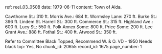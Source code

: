 ref: reel_03_0508
date: 1979-06-11
content: Town of Alda.

Cawthorne St.: 310 ft.
Morris Ave.: 684 ft.
Wormsley Lane: 270 ft.
Burke St.: 396 ft.
Lindem St.
Harrell St.: 300 ft.
Commerce St.: 315 ft.
Highland Ave.: 600 ft.
Lucy St.: 550 ft.
Polk Annex Some: 800 ft.
Price Some: 200 ft.
Lee Grant Ave.: 888 ft.
Fothal St.: 400 ft.
Atwood St.: 350 ft.

Refer to Committee
Black Topped, Recommend W. & O. VD - 1950
Needs black top: Yes, No
chunk_id: 20655
record_id: 1675
page_number: 1

